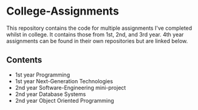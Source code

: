 # College-Assignments
This repository contains the code for multiple assignments I've completed whilst in college. It contains those from 1st, 2nd, and 3rd year. 4th year assignments can be found in their own repositories but are linked below.


## Contents

 - 1st year Programming
 - 1st year Next-Generation Technologies
 - 2nd year Software-Engineering mini-project
 - 2nd year Database Systems
 - 2nd year Object Oriented Programming
